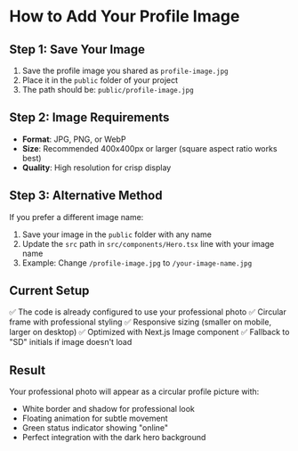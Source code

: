 # How to Add Your Profile Image

## Step 1: Save Your Image
1. Save the profile image you shared as `profile-image.jpg`
2. Place it in the `public` folder of your project
3. The path should be: `public/profile-image.jpg`

## Step 2: Image Requirements
- **Format**: JPG, PNG, or WebP
- **Size**: Recommended 400x400px or larger (square aspect ratio works best)
- **Quality**: High resolution for crisp display

## Step 3: Alternative Method
If you prefer a different image name:
1. Save your image in the `public` folder with any name
2. Update the `src` path in `src/components/Hero.tsx` line with your image name
3. Example: Change `/profile-image.jpg` to `/your-image-name.jpg`

## Current Setup
✅ The code is already configured to use your professional photo
✅ Circular frame with professional styling
✅ Responsive sizing (smaller on mobile, larger on desktop)
✅ Optimized with Next.js Image component
✅ Fallback to "SD" initials if image doesn't load

## Result
Your professional photo will appear as a circular profile picture with:
- White border and shadow for professional look
- Floating animation for subtle movement
- Green status indicator showing "online"
- Perfect integration with the dark hero background